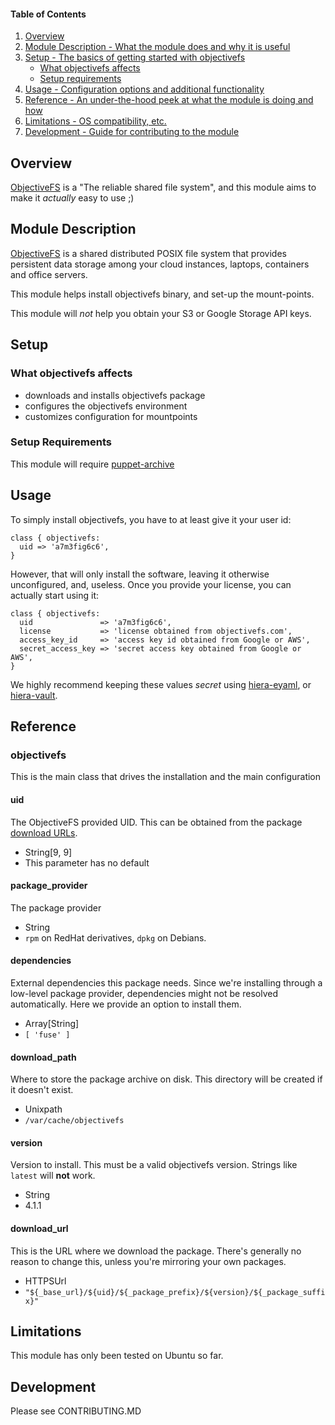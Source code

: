 #### Table of Contents

1. [Overview](#overview)
2. [Module Description - What the module does and why it is useful](#module-description)
3. [Setup - The basics of getting started with objectivefs](#setup)
    * [What objectivefs affects](#what-objectivefs-affects)
    * [Setup requirements](#setup-requirements)
4. [Usage - Configuration options and additional functionality](#usage)
5. [Reference - An under-the-hood peek at what the module is doing and how](#reference)
5. [Limitations - OS compatibility, etc.](#limitations)
6. [Development - Guide for contributing to the module](#development)

## Overview

[ObjectiveFS](https://objectivefs.com/) is a "The reliable shared file system",
and this module aims to make it *actually* easy to use ;)

## Module Description

[ObjectiveFS](https://objectivefs.com/why) is a shared distributed POSIX file
system that provides persistent data storage among your cloud instances,
laptops, containers and office servers.

This module helps install objectivefs binary, and set-up the mount-points.

This module will *not* help you obtain your S3 or Google Storage API keys.

## Setup

### What objectivefs affects

* downloads and installs objectivefs package
* configures the objectivefs environment
* customizes configuration for mountpoints

### Setup Requirements

This module will require [puppet-archive](https://forge.puppetlabs.com/puppet/archive)


## Usage

To simply install objectivefs, you have to at least give it your user id:

```puppet
class { objectivefs:
  uid => 'a7m3fig6c6',
}
```

However, that will only install the software, leaving it otherwise
unconfigured, and, useless. Once you provide your license, you can actually
start using it:

```puppet
class { objectivefs:
  uid               => 'a7m3fig6c6',
  license           => 'license obtained from objectivefs.com',
  access_key_id     => 'access key id obtained from Google or AWS',
  secret_access_key => 'secret access key obtained from Google or AWS',
}
```

We highly recommend keeping these values *secret* using
[hiera-eyaml](https://github.com/TomPoulton/hiera-eyaml), or
[hiera-vault](https://github.com/jsok/hiera-vault).

## Reference

### objectivefs

This is the main class that drives the installation and the main configuration

#### uid

The ObjectiveFS provided UID. This can be obtained from the package
[download URLs](https://objectivefs.com/user/downloads).

* String[9, 9]
* This parameter has no default

#### package_provider

The package provider

* String
* `rpm` on RedHat derivatives, `dpkg` on Debians.


#### dependencies

External dependencies this package needs. Since we're installing through a
low-level package provider, dependencies might not be resolved automatically.
Here we provide an option to install them.

* Array[String]
* `[ 'fuse' ]`

#### download_path

Where to store the package archive on disk. This directory will be created if
it doesn't exist.

* Unixpath
* `/var/cache/objectivefs`

#### version

Version to install. This must be a valid objectivefs version. Strings like
`latest` will **not** work.

* String
* 4.1.1

#### download_url

This is the URL where we download the package. There's generally no reason to
change this, unless you're mirroring your own packages.

* HTTPSUrl
* `"${_base_url}/${uid}/${_package_prefix}/${version}/${_package_suffix}"`


## Limitations

This module has only been tested on Ubuntu so far.

## Development

Please see CONTRIBUTING.MD

